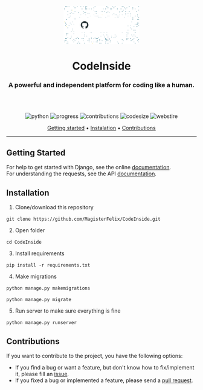 <div align="center">
  <br>
  <a href="http://www.amitmerchant.com/electron-markdownify"><img src="ci.png" alt="CodeInside" width="200"></a>
  <br>
  <h1 align="center">CodeInside</h1>
  <h3 align="center">A powerful and independent platform for coding like a human.</h3>
  <br>
  <br>
</div>

<p align="center">
  <img src="https://img.shields.io/badge/python-v3.6+-blue.svg" alt="python">
  <img src="https://img.shields.io/badge/progress-developing-yellow.svg" alt="progress">
  <img src="https://img.shields.io/badge/contributions-welcome-green.svg" alt="contributions">
  <img src ="https://img.shields.io/github/repo-size/AlexeyTrofimenko/best-readme" alt="codesize">
  <img src="https://img.shields.io/website?down_color=lightgrey&down_message=offline&up_color=green&up_message=online&url=https%3A%2F%2Fcodeinside.herokuapp.com/admin%2F" alt="webstire">
</p>
<p align="center">
  <a href="#getting-started">Getting started</a> •
  <a href="#installation">Instalation</a> •
  <a href="#contributions">Contributions</a>
</p>

---
## Getting Started

For help to get started with Django, see the online [documentation](https://docs.djangoproject.com).  
For understanding the requests, see the API [documentation](https://documenter.getpostman.com/view/15665431/UV5ZCxDC).

## Installation
1. Clone/download this repository
```
git clone https://github.com/MagisterFelix/CodeInside.git
```
2. Open folder
```
cd CodeInside
```
3. Install requirements
```
pip install -r requirements.txt
```
4. Make migrations
```
python manage.py makemigrations
```
```
python manage.py migrate
```
5. Run server to make sure everything is fine
```
python manage.py runserver
```
## Contributions

If you want to contribute to the project, you have the following options:

* If you find a bug or want a feature, but don't know how to fix/implement it, please fill
  an [issue](https://github.com/MagisterFelix/CodeInside/issues).
* If you fixed a bug or implemented a feature, please send
  a [pull request](https://github.com/MagisterFelix/CodeInside/pulls).
